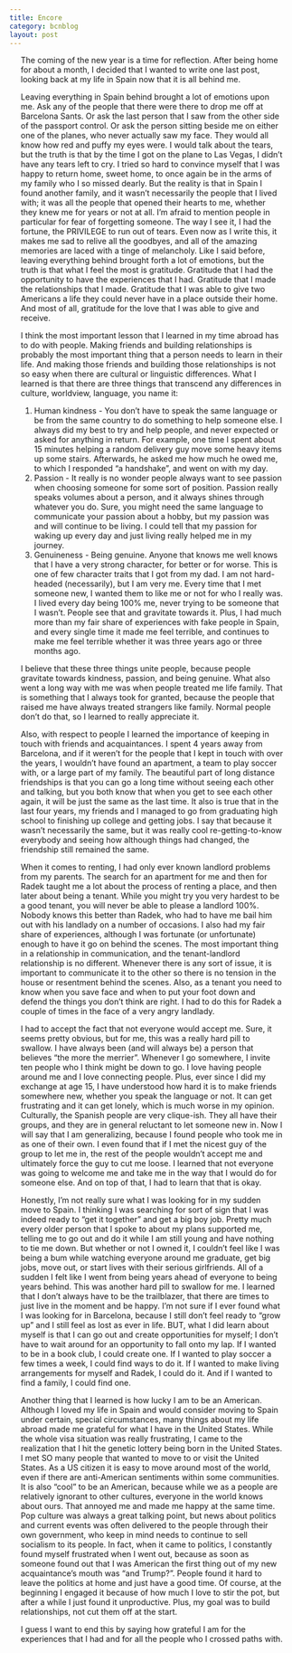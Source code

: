 ```yaml
---
title: Encore
category: bcnblog
layout: post
---
```


<p style="margin-left:20px;margin-right:20px"> The coming of the new year is a time for reflection. After being home for about a month, I decided that I wanted to write one last post, looking back at my life in Spain now that it is all behind me. </p>

<div style="margin-left:20px;margin-right:20px">

<p> Leaving everything in Spain behind brought a lot of emotions upon me. Ask any of the people that there were there to drop me off at Barcelona Sants. Or ask the last person that I saw from the other side of the passport control. Or ask the person sitting beside me on either one of the planes, who never actually saw my face. They would all know how red and puffy my eyes were. I would talk about the tears, but the truth is that by the time I got on the plane to Las Vegas, I didn’t have any tears left to cry. I tried so hard to convince myself that I was happy to return home, sweet home, to once again be in the arms of my family who I so missed dearly. But the reality is that in Spain I found another family, and it wasn’t necessarily the people that I lived with; it was all the people that opened their hearts to me, whether they knew me for years or not at all. I’m afraid to mention people in particular for fear of forgetting someone. The way I see it, I had the fortune, the PRIVILEGE to run out of tears. Even now as I write this, it makes me sad to relive all the goodbyes, and all of the amazing memories are laced with a tinge of melancholy. Like I said before, leaving everything behind brought forth a lot of emotions, but the truth is that what I feel the most is gratitude. Gratitude that I had the opportunity to have the experiences that I had. Gratitude that I made the relationships that I made. Gratitude that I was able to give two Americans a life they could never have in a place outside their home. And most of all, gratitude for the love that I was able to give and receive. </p>

<p> I think the most important lesson that I learned in my time abroad has to do with people. Making friends and building relationships is probably the most important thing that a person needs to learn in their life. And making those friends and building those relationships is not so easy when there are cultural or linguistic differences. What I learned is that there are three things that transcend any differences in culture, worldview, language, you name it:
  <ol>
    <li> Human kindness - You don’t have to speak the same language or be from the same country to do something to help someone else. I always did my best to try and help people, and never expected or asked for anything in return. For example, one time I spent about 15 minutes helping a random delivery guy move some heavy items up some stairs. Afterwards, he asked me how much he owed me, to which I responded “a handshake”, and went on with my day. </li>
    <li> Passion - It really is no wonder people always want to see passion when choosing someone for some sort of position. Passion really speaks volumes about a person, and it always shines through whatever you do. Sure, you might need the same language to communicate your passion about a hobby, but my passion was and will continue to be living. I could tell that my passion for waking up every day and just living really helped me in my journey. </li>
    <li> Genuineness - Being genuine. Anyone that knows me well knows that I have a very strong character, for better or for worse. This is one of few character traits that I got from my dad. I am not hard-headed (necessarily), but I am very me. Every time that I met someone new, I wanted them to like me or not for who I really was. I lived every day being 100% me, never trying to be someone that I wasn’t. People see that and gravitate towards it. Plus, I had much more than my fair share of experiences with fake people in Spain, and every single time it made me feel terrible, and continues to make me feel terrible whether it was three years ago or three months ago. </li> </ol>
    </p>

<p> I believe that these three things unite people, because people gravitate towards kindness, passion, and being genuine. What also went a long way with me was when people treated me life family. That is something that I always took for granted, because the people that raised me have always treated strangers like family. Normal people don’t do that, so I learned to really appreciate it. </p>

<p> Also, with respect to people I learned the importance of keeping in touch with friends and acquaintances. I spent 4 years away from Barcelona, and if it weren’t for the people that I kept in touch with over the years, I wouldn’t have found an apartment, a team to play soccer with, or a large part of my family. The beautiful part of long distance friendships is that you can go a long time without seeing each other and talking, but you both know that when you get to see each other again, it will be just the same as the last time. It also is true that in the last four years, my friends and I managed to go from graduating high school to finishing up college and getting jobs. I say that because it wasn’t necessarily the same, but it was really cool re-getting-to-know everybody and seeing how although things had changed, the friendship still remained the same. </p>

<p> When it comes to renting, I had only ever known landlord problems from my parents. The search for an apartment for me and then for Radek taught me a lot about the process of renting a place, and then later about being a tenant. While you might try you very hardest to be a good tenant, you will never be able to please a landlord 100%. Nobody knows this better than Radek, who had to have me bail him out with his landlady on a number of occasions. I also had my fair share of experiences, although I was fortunate (or unfortunate) enough to have it go on behind the scenes. The most important thing in a relationship in communication, and the tenant-landlord relationship is no different. Whenever there is any sort of issue, it is important to communicate it to the other so there is no tension in the house or resentment behind the scenes. Also, as a tenant you need to know when you save face and when to put your foot down and defend the things you don’t think are right. I had to do this for Radek a couple of times in the face of a very angry landlady. </p>

<p> I had to accept the fact that not everyone would accept me. Sure, it seems pretty obvious, but for me, this was a really hard pill to swallow. I have always been (and will always be) a person that believes “the more the merrier”. Whenever I go somewhere, I invite ten people who I think might be down to go. I love having people around me and I love connecting people. Plus, ever since I did my exchange at age 15, I have understood how hard it is to make friends somewhere new, whether you speak the language or not. It can get frustrating and it can get lonely, which is much worse in my opinion. Culturally, the Spanish people are very clique-ish. They all have their groups, and they are in general reluctant to let someone new in. Now I will say that I am generalizing, because I found people who took me in as one of their own. I even found that if I met the nicest guy of the group to let me in, the rest of the people wouldn’t accept me and ultimately force the guy to cut me loose. I learned that not everyone was going to welcome me and take me in the way that I would do for someone else. And on top of that, I had to learn that that is okay. </p>

<p> Honestly, I’m not really sure what I was looking for in my sudden move to Spain. I thinking I was searching for sort of sign that I was indeed ready to “get it together” and get a big boy job. Pretty much every older person that I spoke to about my plans supported me, telling me to go out and do it while I am still young and have nothing to tie me down. But whether or not I owned it, I couldn’t feel like I was being a bum while watching everyone around me graduate, get big jobs, move out, or start lives with their serious girlfriends. All of a sudden I felt like I went from being years ahead of everyone to being years behind. This was another hard pill to swallow for me. I learned that I don’t always have to be the trailblazer, that there are times to just live in the moment and be happy. I’m not sure if I ever found what I was looking for in Barcelona, because I still don’t feel ready to “grow up” and I still feel as lost as ever in life. BUT, what I did learn about myself is that I can go out and create opportunities for myself; I don’t have to wait around for an opportunity to fall onto my lap. If I wanted to be in a book club, I could create one. If I wanted to play soccer a few times a week, I could find ways to do it. If I wanted to make living arrangements for myself and Radek, I could do it. And if I wanted to find a family, I could find one. </p> 

<p> Another thing that I learned is how lucky I am to be an American. Although I loved my life in Spain and would consider moving to Spain under certain, special circumstances, many things about my life abroad made me grateful for what I have in the United States. While the whole visa situation was really frustrating, I came to the realization that I hit the genetic lottery being born in the United States. I met SO many people that wanted to move to or visit the United States. As a US citizen it is easy to move around most of the world, even if there are anti-American sentiments within some communities. It is also “cool” to be an American, because while we as a people are relatively ignorant to other cultures, everyone in the world knows about ours. That annoyed me and made me happy at the same time. Pop culture was always a great talking point, but news about politics and current events was often delivered to the people through their own government, who keep in mind needs to continue to sell socialism to its people. In fact, when it came to politics, I constantly found myself frustrated when I went out, because as soon as someone found out that I was American the first thing out of my new acquaintance’s mouth was “and Trump?”. People found it hard to leave the politics at home and just have a good time. Of course, at the beginning I engaged it because of how much I love to stir the pot, but after a while I just found it unproductive. Plus, my goal was to build relationships, not cut them off at the start. </p>

<!--
<p> Now let’s talk about socialism. Or should I say complain. One thing that I learned is that in Spain my political views make me a fascist. In Europe, and Spain particularly, there is very little socioeconomic mobility. Your average Joe cannot work his butt off his entire life and amount to something. Here is the example that I always give. I busted my butt in school to get a masters degree in statistics. Statistics, fortunately for me is a very lucrative field, meaning that there are a lot of job opportunities that pay very well. In Spain, with a lot of luck, I would make 30,000 euros/year for my job. Now let’s say that I want to buy myself a decent apartment in a decent area of Barcelona, something bourgeoisie. It would cost me about 350,000 to 400,000 euros for a nicer three-bedroom apartment in a decent area. If I get a standard mortgage for 30 years I will barely make it if I spend my entire year’s salary on my mortgage alone. So it’s pretty much mathematically impossible to own your own home. In other words, you better hope that you are born into a family with assets, because if not you will be trapped in the rat race forever. So in conclusion, there is no place like the US to make a living. They might live happier lives in Europe, but they don’t have the opportunity to amount to something like we do. Maybe if I weren’t so ambitious in life, I would be okay with that. Also, I wish that all of the people in the US who complain about capitalism would go and try to live in a socialist country so that they could understand how good we have it here; they probably wouldn't run their mouths so much. </p>

<p> The other thing that I have heard so many Europeans complain about is the health care system that we have here. I bring up the anti-socialist argument of the salaries and mathematically not being able to own your own home, to which their rebuttal is “well we have a public health system”. The truth is that our health system is far from perfect. In fact, it sucks in a lot of aspects. While it is true that a person with no insurance can be in debt for years after an emergency trip to the hospital, a person with good insurance can go to the doctor with very little problems. That, and the wait for a doctor’s appointment is three weeks instead of three months. The way I explain it to people is with salaries. I use data scientist as an example, because I am familiar with the numbers. A data scientist in the US can start making around $80,000, while in spain they make 30,000 euros/year. If I want to buy a really good medical insurance plan, I pay $10,000 per year for it and I’m still making double of what I would make in Spain for a relatively similar cost of living and quality of life. To put an end to my complaining, I became really good at rebutting the attacks of Jordi Comunista and the likes. </p>
-->
<p> I guess I want to end this by saying how grateful I am for the experiences that I had and for all the people who I crossed paths with. </p>

</div>
